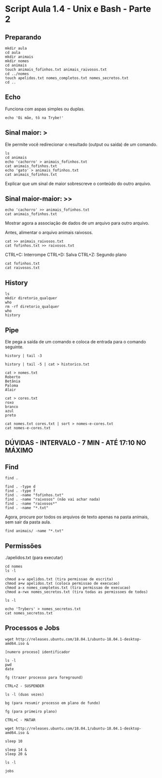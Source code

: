 # Script Aula 1.4 - Unix e Bash - Parte 2

## Preparando

```
mkdir aula
cd aula
mkdir animais
mkdir nomes
cd animais
touch animais_fofinhos.txt animais_raivosos.txt
cd ../nomes
touch apelidos.txt nomes_completos.txt nomes_secretos.txt
cd ..
```
## Echo

Funciona com aspas simples ou duplas.

````
echo 'Oi mãe, tô na Trybe!'
````

## Sinal maior: >

Ele permite você redirecionar o resultado (output ou saída) de um comando. 

````
ls
cd animais
echo 'cachorro' > animais_fofinhos.txt
cat animais_fofinhos.txt
echo 'gato' > animais_fofinhos.txt
cat animais_fofinhos.txt
````

Explicar que um sinal de maior sobrescreve o conteúdo do outro arquivo.

## Sinal maior-maior: >>

````
echo 'cachorro' >> animais_fofinhos.txt
cat animais_fofinhos.txt
````

Mostrar agora a associação de dados de um arquivo para outro arquivo.

Antes, alimentar o arquivo animais raivosos.

````
cat >> animais_raivosos.txt
cat fofinhos.txt >> raivosos.txt
````

CTRL+C: Interrompe
CTRL+D: Salva
CTRL+Z: Segundo plano

```
cat fofinhos.txt
cat raivosos.txt
```

## History

````
ls
mkdir diretorio_qualquer
who
rm -rf diretorio_qualquer
who
history
````

## Pipe

Ele pega a saída de um comando e coloca de entrada para o comando seguinte.

````
history | tail -3

history | tail -5 | cat > historico.txt
````

````
cat > nomes.txt
Roberto
Betânia
Paloma
Alair

cat > cores.txt
roxo
branco
azul
preto

cat nomes.txt cores.txt | sort > nomes-e-cores.txt
cat nomes-e-cores.txt
````

## DÚVIDAS - INTERVALO - 7 MIN - ATÉ 17:10 NO MÁXIMO

## Find

````
find .

find . -type d
find . -type f
find . -name "fofinhos.txt"
find . -name "raivosos" (não vai achar nada)
find . -name "raivosos*"
find . -name "*.txt"
````

Agora, procure por todos os arquivos de texto apenas na pasta animais, sem sair da pasta aula.

```
find animais/ -name "*.txt"
```

## Permissões

./apelidos.txt (para executar)

````
cd nomes
ls -l

chmod a-w apelidos.txt (tira permissao de escrita)
chmod a+w apelidos.txt (coloca permissao de execucao)
chmod a-x nomes_completos.txt (tira permissao de execucao)
chmod a-rwx nomes_secretos.txt (tira todas as permissoes de todos)

ls -l

echo 'Trybers' > nomes_secretos.txt
cat nomes_secretos.txt
````

## Processos e Jobs

````
wget http://releases.ubuntu.com/18.04.1/ubuntu-18.04.1-desktop-amd64.iso &

[numero proceso] identificador

ls -l
pwd
date

fg (trazer processo para foreground)

CTRL+Z - SUSPENDER

ls -l (duas vezes)

bg (para resumir processo em plano de fundo)

fg (para primeiro plano)

CTRL+C - MATAR

wget http://releases.ubuntu.com/18.04.1/ubuntu-18.04.1-desktop-amd64.iso &

sleep 10

sleep 14 &
sleep 20 &

ls -l

jobs
`````


